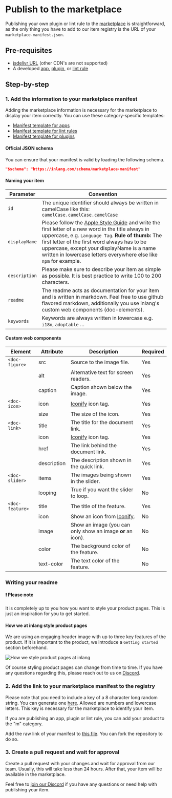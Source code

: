 # Publish to the marketplace

Publishing your own plugin or lint rule to the [marketplace](/) is straightforward, as the only thing you have to add to our item registry is the URL of your `marketplace-manifest.json`.

## Pre-requisites

- [jsdelivr URL](https://www.jsdelivr.com/github) (other CDN's are not supported)
- A developed [app](/documentation/develop-app), [plugin](/documentation/develop-plugin), or [lint rule](/documentation/develop-lint-rule)

## Step-by-step

### 1. Add the information to your marketplace manifest
Adding the marketplace information is necessary for the marketplace to display your item correctly. You can use these category-specific templates:
- [Manifest template for apps](/documentation/develop-app#4.-configure-your-app)
- [Manifest template for lint rules](/documentation/develop-lint-rule#3.-configure-your-lint-rule)
- [Manifest template for plugins](/documentation/develop-plugin#3.-configure-your-plugin)

#### Official JSON schema

You can ensure that your manifest is valid by loading the following schema. 

``` json
"$schema": "https://inlang.com/schema/marketplace-manifest"
```

#### Naming your item
| Parameter        | Convention                                               |
|----------------------|---------------------------------------------------------------|
| `id`                 | The unique identifier should always be written in camelCase like this: `camelCase.camelCase.camelCase`                         |
| `displayName`                 | Please follow the [Apple Style Guide](https://support.apple.com/de-de/guide/applestyleguide/apsgb744e4a3/web) and write the first letter of a new word in the title always in uppercase, e.g. `Language Tag`. **Rule of thumb:** The first letter of the first word always has to be uppercase, except your displayName is a name written in lowercase letters everywhere else like `npm` for example.                       |
| `description`                 | Please make sure to describe your item as simple as possible. It is best practice to write 100 to 200 characters.                         |
`readme`                 | The readme acts as documentation for your item and is written in markdown. Feel free to use github flavored markdown, additionally you use inlang's custom web components (doc-elements).                      |
`keywords`                 | Keywords are always written in lowercase e.g. `i18n`, `adoptable` …                          |

#### Custom web components

| Element        | Attribute   | Description                                                | Required |
|----------------|-------------|------------------------------------------------------------|----------|
| `<doc-figure>` | src         | Source to the image file.                                  | Yes      |
|                | alt         | Alternative text for screen readers.                       | Yes      |
|                | caption     | Caption shown below the image.                             | Yes      |
| `<doc-icon>`   | icon        | [Iconify](https://icon-sets.iconify.design/) icon tag.     | Yes      |
|                | size        | The size of the icon.                                      | Yes      |
| `<doc-link>`   | title       | The title for the document link.                           | Yes      |
|                | icon        | [Iconify](https://icon-sets.iconify.design/) icon tag.     | Yes      |
|                | href        | The link behind the document link.                         | Yes      |
|                | description | The description shown in the quick link.                   | Yes      |
| `<doc-slider>` | items       | The images being shown in the slider.                      | Yes      |
|                | looping     | True if you want the slider to loop.                       | No       |
| `<doc-feature>`| title       | The title of the feature.                                  | Yes      |
|                | icon        | Show an icon from [Iconify](https://icon-sets.iconify.design/).       | No       |
|                | image       | Show an image (you can only show an image **or** an icon). | No       |
|                | color       | The background color of the feature.                       | No       |
|                | text-color     | The text color of the feature.                          | No       |

### Writing your readme

#### ❗ Please note

It is completely up to you how you want to style your product pages. This is just an inspiration for you to get started.

#### How we at inlang style product pages

We are using an engaging header image with up to three key features of the product. If it is important to the product, we introduce a `Getting started` section beforehand. 

![How we style product pages at inlang](https://cdn.jsdelivr.net/gh/inlang/monorepo@latest/inlang/assets/styleguide-mockup.svg)

Of course styling product pages can change from time to time. If you have any questions regarding this, please reach out to us on [Discord](https://discord.com/invite/gdMPPWy57R).

### 2. Add the link to your marketplace manifest to the registry

Please note that you need to include a key of a 8 character long random string. You can generate one [here](https://passwordsgenerator.net/). Allowed are numbers and lowercase letters. This key is necessary for the marketplace to identify your item.

If you are publishing an app, plugin or lint rule, you can add your product to the "m" category.

Add the raw link of your manifest to [this file](https://github.com/inlang/monorepo/blob/main/inlang/source-code/marketplace-registry/registry.json). You can fork the repository to do so.

### 3. Create a pull request and wait for approval

Create a pull request with your changes and wait for approval from our team. Usually, this will take less than 24 hours. After that, your item will be available in the marketplace.

Feel free to [join our Discord](https://discord.gg/gdMPPWy57R) if you have any questions or need help with publishing your item.
